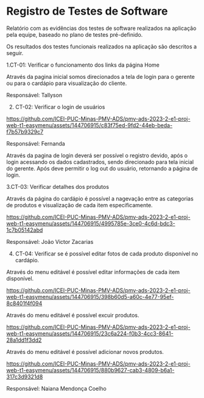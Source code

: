 # Registro de Testes de Software

Relatório com as evidências dos testes de software realizados na aplicação pela equipe, baseado no plano de testes pré-definido.

Os resultados dos testes funcionais realizados na aplicação são descritos a seguir. 


1.CT-01: Verificar o funcionamento dos links da página Home

Através da pagina inicial somos direcionados a tela de login para o gerente ou para o cardápio para visualização do cliente.


Responsável: Tallyson

2. CT-02: Verificar o login de usuários


https://github.com/ICEI-PUC-Minas-PMV-ADS/pmv-ads-2023-2-e1-proj-web-t1-easymenu/assets/144706915/c83f75ed-9fd2-44eb-beda-f7b57b9329c7


Responsável: Fernanda 

Através da pagina de login deverá ser possível o registro devido, após o login acessando os dados cadastrados, sendo direcionado para tela inicial do gerente. Após deve permitir o log out do usuário, retornando a página de login.


3.CT-03: Verificar detalhes dos produtos

Através da página do cardápio é possível a nagevação entre as categorias de produtos e visualização de cada item especificamente.

https://github.com/ICEI-PUC-Minas-PMV-ADS/pmv-ads-2023-2-e1-proj-web-t1-easymenu/assets/144706915/4995785e-3ce0-4c6d-bdc3-1c7b05142abd

Responsável: João Victor Zacarias

4. CT-04: Verificar se é possível editar fotos de cada produto disponível no cardápio.

Através do menu editável é possível editar informações de cada item disponível. 

https://github.com/ICEI-PUC-Minas-PMV-ADS/pmv-ads-2023-2-e1-proj-web-t1-easymenu/assets/144706915/398b60d5-a60c-4e77-95ef-8c8401f4f094

Através do menu editável é possível excuir produtos.

https://github.com/ICEI-PUC-Minas-PMV-ADS/pmv-ads-2023-2-e1-proj-web-t1-easymenu/assets/144706915/23c6a224-f0b3-4cc3-8641-28a1dd1f3dd2

Através do menu editável é possível adicionar novos produtos.

https://github.com/ICEI-PUC-Minas-PMV-ADS/pmv-ads-2023-2-e1-proj-web-t1-easymenu/assets/144706915/880b9627-cab3-4809-b6a1-317c3d9321d8

Responsável: Naiana Mendonça Coelho
